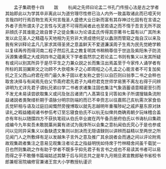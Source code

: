 <!-- { "loadSidebar": true } -->













　　孟子集疏卷十四
　　跋
　　杭闻之先师曰论孟二书孔门传授心法是古之学者其始即此以为学其卒非离此以为道穷理尽性修已治人内外一致盖取诸此而已噫天何言哉四时行焉百物生焉天何言哉圣人盛徳大业日新而富有其存神过化固有在言语之外者子贡所谓夫子之言性与天道不可得而闻者此也至若语之而不惰于吾言无所不説非顔氏子其谁能之故自曽子之徒会集以为论语孟氏传得其宗著书七篇有以广其所未发以此见圣人之精蕴与天地相为无穷非大贤成徳何足以蠡测而管窥之哉自汉以来及我有宋训释论孟凡几家求其得圣贤之意盖鲜天不爱道濂溪周子生焉为民先觉絶学赖以复续再传而得河南二程子然后孔孟之教复明其书稍稍尊信于世迨及紫阳朱子防流泝源集诸儒之大成洞四书之蕴奥天下学者翕然宗之若论孟二书则有集义以发其所疑有或问以别其所异于是尽平生之力兼众説之长而集注出焉盖至于今家传人诵学者有所标的其羽翼斯文之功顾不大欤噫朱子之心即周程之心孔孟之心能言者不可复加矣抗之王父西山府君在师门最久朱子固以老友称之尝引以自匹则曰翁季二书之会稡也取舍决择与有闻焉先伯父节斋府君先君子九峰府君克世师学易箦不离左右得于问辨讲明为尤详先君子谓杭兄弟曰学二书者求诸集注固也集注气象涵蓄语意精密至引而不发尤未易读尝欲取集义或问及张吕诸贤门人髙第往复问答如朱子所谓搜辑条流附益诸説者类聚缕析期于语脉分明宗防端的而已不幸赍志以往嘉熙己亥杭需次家食伯氏觉轩相与语及过庭旧闻慨然旁搜博取以就先志越明年重罹陟屺之戚庐墓东原对牀读礼之暇益繙阅诸书参伍考订至忘寝食伯氏不以杭无似俾共商确焉朝夕玩味稽合盖亦有年杭以随牒四方不获执笔砚从伯氏卒业嵗在丙午备员册府伯氏以书诲杭曰集疏成编今九年矣吾未敢脱藁尚冀有进试为我序所以会集之意杭闻伯氏究心于是也参或问以见同异采集义以备缺遗文集则以剖决而无隠语録则以讲辨而益精以至两世之所见闻门人之所敷绎有足以发越朱子言外之意及推广其余説者会而通之间以评论附焉故观集疏者集注之意易见观集注者论孟之指益明恍如侍席于竹林精舍间虽千载犹一日也然则集疏之作有助于学者不既多乎抑先君子有言书之成也不易读其书者可以易而得之乎不敢僭书篇端姑述其槩于后与同志共之是年九月朔旦弟宣教郎秘书省校书郎兼枢宻院编修官兼诸王宫大小学教授杭谨识




